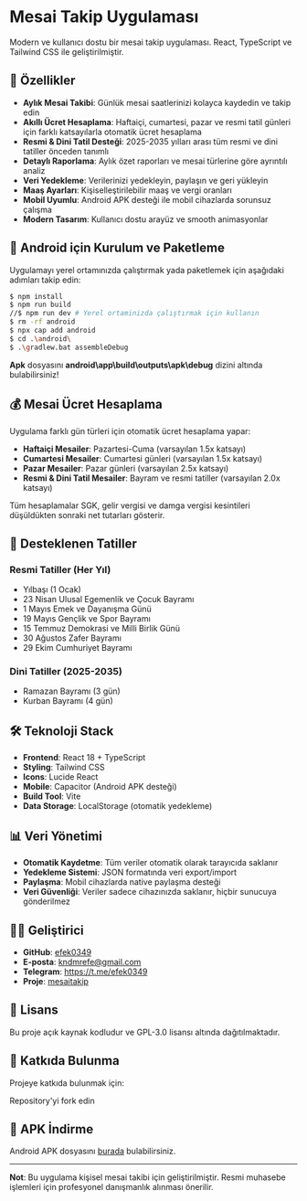 # Mesai Takip Uygulaması

Modern ve kullanıcı dostu bir mesai takip uygulaması. React, TypeScript ve Tailwind CSS ile geliştirilmiştir.

## 📱 Özellikler

- **Aylık Mesai Takibi**: Günlük mesai saatlerinizi kolayca kaydedin ve takip edin
- **Akıllı Ücret Hesaplama**: Haftaiçi, cumartesi, pazar ve resmi tatil günleri için farklı katsayılarla otomatik ücret hesaplama
- **Resmi & Dini Tatil Desteği**: 2025-2035 yılları arası tüm resmi ve dini tatiller önceden tanımlı
- **Detaylı Raporlama**: Aylık özet raporları ve mesai türlerine göre ayrıntılı analiz
- **Veri Yedekleme**: Verilerinizi yedekleyin, paylaşın ve geri yükleyin
- **Maaş Ayarları**: Kişiselleştirilebilir maaş ve vergi oranları
- **Mobil Uyumlu**: Android APK desteği ile mobil cihazlarda sorunsuz çalışma
- **Modern Tasarım**: Kullanıcı dostu arayüz ve smooth animasyonlar

## 🚀 Android için Kurulum ve Paketleme

Uygulamayı yerel ortamınızda çalıştırmak yada paketlemek için aşağıdaki adımları takip edin:

```bash
$ npm install
$ npm run build
//$ npm run dev # Yerel ortaminizda çalıştırmak için kullanın
$ rm -rf android
$ npx cap add android
$ cd .\android\
$ .\gradlew.bat assembleDebug
```
**Apk** dosyasını **android\app\build\outputs\apk\debug** dizini altında bulabilirsiniz!

## 💰 Mesai Ücret Hesaplama

Uygulama farklı gün türleri için otomatik ücret hesaplama yapar:

- **Haftaiçi Mesailer**: Pazartesi-Cuma (varsayılan 1.5x katsayı)
- **Cumartesi Mesailer**: Cumartesi günleri (varsayılan 1.5x katsayı)  
- **Pazar Mesailer**: Pazar günleri (varsayılan 2.5x katsayı)
- **Resmi & Dini Tatil Mesailer**: Bayram ve resmi tatiller (varsayılan 2.0x katsayı)

Tüm hesaplamalar SGK, gelir vergisi ve damga vergisi kesintileri düşüldükten sonraki net tutarları gösterir.

## 📅 Desteklenen Tatiller

### Resmi Tatiller (Her Yıl)
- Yılbaşı (1 Ocak)
- 23 Nisan Ulusal Egemenlik ve Çocuk Bayramı
- 1 Mayıs Emek ve Dayanışma Günü
- 19 Mayıs Gençlik ve Spor Bayramı
- 15 Temmuz Demokrasi ve Milli Birlik Günü
- 30 Ağustos Zafer Bayramı
- 29 Ekim Cumhuriyet Bayramı

### Dini Tatiller (2025-2035)
- Ramazan Bayramı (3 gün)
- Kurban Bayramı (4 gün)

## 🛠️ Teknoloji Stack

- **Frontend**: React 18 + TypeScript
- **Styling**: Tailwind CSS
- **Icons**: Lucide React
- **Mobile**: Capacitor (Android APK desteği)
- **Build Tool**: Vite
- **Data Storage**: LocalStorage (otomatik yedekleme)

## 📊 Veri Yönetimi

- **Otomatik Kaydetme**: Tüm veriler otomatik olarak tarayıcıda saklanır
- **Yedekleme Sistemi**: JSON formatında veri export/import
- **Paylaşma**: Mobil cihazlarda native paylaşma desteği
- **Veri Güvenliği**: Veriler sadece cihazınızda saklanır, hiçbir sunucuya gönderilmez

## 👨‍💻 Geliştirici

- **GitHub**: [efek0349](https://github.com/efek0349)
- **E-posta**: kndmrefe@gmail.com
- **Telegram**: https://t.me/efek0349
- **Proje**: [mesaitakip](https://github.com/efek0349/mesaitakip)

## 📄 Lisans

Bu proje açık kaynak kodludur ve GPL-3.0 lisansı altında dağıtılmaktadır.

## 🤝 Katkıda Bulunma

Projeye katkıda bulunmak için:

Repository'yi fork edin

## 📱 APK İndirme

Android APK dosyasını  [burada](https://github.com/efek0349/mesaitakip/releases) bulabilirsiniz.

---

**Not**: Bu uygulama kişisel mesai takibi için geliştirilmiştir. Resmi muhasebe işlemleri için profesyonel danışmanlık alınması önerilir.
